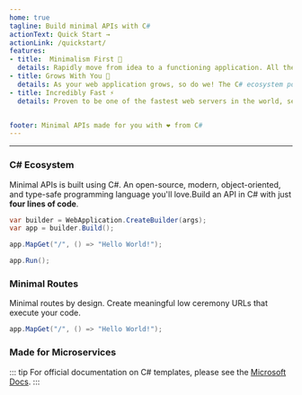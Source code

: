 ```yaml
---
home: true
tagline: Build minimal APIs with C#
actionText: Quick Start →
actionLink: /quickstart/
features:
- title:  Minimalism First 🍃
  details: Rapidly move from idea to a functioning application. All the features of C# web applications without the ceremony.
- title: Grows With You 🌱
  details: As your web application grows, so do we! The C# ecosystem powers the most productive applications on the web.
- title: Incredibly Fast ⚡
  details: Proven to be one of the fastest web servers in the world, serving more than 4 million plaintext requests per second.


footer: Minimal APIs made for you with ❤️ from C# 
---
```

---

###  C# Ecosystem
Minimal APIs is built using C#. An open-source, modern, object-oriented, and type-safe programming language you'll love.Build an API in C# with just **four lines of code**.

```csharp
var builder = WebApplication.CreateBuilder(args);
var app = builder.Build();

app.MapGet("/", () => "Hello World!");

app.Run();
```
###  Minimal Routes
Minimal routes by design. Create meaningful low ceremony URLs that execute your code. 
```csharp
app.MapGet("/", () => "Hello World!");
```
###  Made for Microservices



::: tip
For official documentation on C# templates, please see the [Microsoft Docs](https://docs.microsoft.com/dotnet/core/tutorials/top-level-templates).
:::
